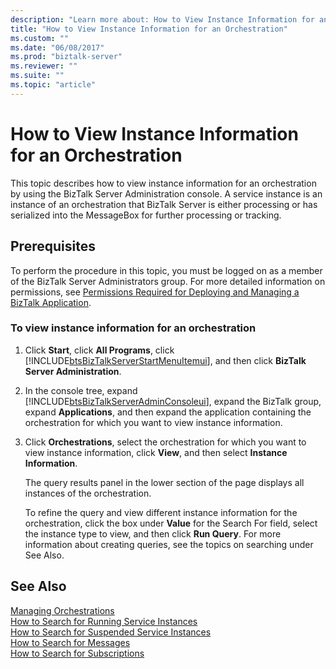 ```yaml
---
description: "Learn more about: How to View Instance Information for an Orchestration"
title: "How to View Instance Information for an Orchestration"
ms.custom: ""
ms.date: "06/08/2017"
ms.prod: "biztalk-server"
ms.reviewer: ""
ms.suite: ""
ms.topic: "article"
---
```

# How to View Instance Information for an Orchestration
This topic describes how to view instance information for an orchestration by using the BizTalk Server Administration console. A service instance is an instance of an orchestration that BizTalk Server is either processing or has serialized into the MessageBox for further processing or tracking.  
  
## Prerequisites  
 To perform the procedure in this topic, you must be logged on as a member of the BizTalk Server Administrators group. For more detailed information on permissions, see [Permissions Required for Deploying and Managing a BizTalk Application](../core/permissions-required-for-deploying-and-managing-a-biztalk-application.md).  
  
### To view instance information for an orchestration  
  
1. Click **Start**, click **All Programs**, click [!INCLUDE[btsBizTalkServerStartMenuItemui](../includes/btsbiztalkserverstartmenuitemui-md.md)], and then click **BizTalk Server Administration**.  
  
2. In the console tree, expand [!INCLUDE[btsBizTalkServerAdminConsoleui](../includes/btsbiztalkserveradminconsoleui-md.md)], expand the BizTalk group, expand **Applications**, and then expand the application containing the orchestration for which you want to view instance information.  
  
3. Click **Orchestrations**, select the orchestration for which you want to view instance information, click **View**, and then select **Instance Information**.  
  
    The query results panel in the lower section of the page displays all instances of the orchestration.  
  
    To refine the query and view different instance information for the orchestration, click the box under **Value** for the Search For field, select the instance type to view, and then click **Run Query**. For more information about creating queries, see the topics on searching under See Also.  
  
## See Also  
 [Managing Orchestrations](../core/managing-orchestrations.md)   
 [How to Search for Running Service Instances](../core/how-to-search-for-running-service-instances.md)   
 [How to Search for Suspended Service Instances](../core/how-to-search-for-suspended-service-instances.md)   
 [How to Search for Messages](../core/how-to-search-for-messages.md)   
 [How to Search for Subscriptions](../core/how-to-search-for-subscriptions.md)
